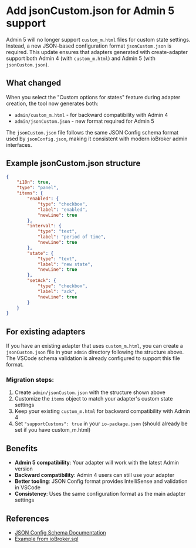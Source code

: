 # Add jsonCustom.json for Admin 5 support

Admin 5 will no longer support `custom_m.html` files for custom state settings. Instead, a new JSON-based configuration format `jsonCustom.json` is required. This update ensures that adapters generated with create-adapter support both Admin 4 (with `custom_m.html`) and Admin 5 (with `jsonCustom.json`).

## What changed

When you select the "Custom options for states" feature during adapter creation, the tool now generates both:
- `admin/custom_m.html` - for backward compatibility with Admin 4
- `admin/jsonCustom.json` - new format required for Admin 5

The `jsonCustom.json` file follows the same JSON Config schema format used by `jsonConfig.json`, making it consistent with modern ioBroker admin interfaces.

## Example jsonCustom.json structure

```json
{
    "i18n": true,
    "type": "panel",
    "items": {
        "enabled": {
            "type": "checkbox",
            "label": "enabled",
            "newLine": true
        },
        "interval": {
            "type": "text",
            "label": "period of time",
            "newLine": true
        },
        "state": {
            "type": "text",
            "label": "new state",
            "newLine": true
        },
        "setAck": {
            "type": "checkbox",
            "label": "ack",
            "newLine": true
        }
    }
}
```

## For existing adapters

If you have an existing adapter that uses `custom_m.html`, you can create a `jsonCustom.json` file in your `admin` directory following the structure above. The VSCode schema validation is already configured to support this file format.

### Migration steps:

1. Create `admin/jsonCustom.json` with the structure shown above
2. Customize the `items` object to match your adapter's custom state settings
3. Keep your existing `custom_m.html` for backward compatibility with Admin 4
4. Set `"supportCustoms": true` in your `io-package.json` (should already be set if you have custom_m.html)

## Benefits

- **Admin 5 compatibility**: Your adapter will work with the latest Admin version
- **Backward compatibility**: Admin 4 users can still use your adapter
- **Better tooling**: JSON Config format provides IntelliSense and validation in VSCode
- **Consistency**: Uses the same configuration format as the main adapter settings

## References

- [JSON Config Schema Documentation](https://github.com/ioBroker/ioBroker.admin/tree/master/packages/jsonConfig/schemas)
- [Example from ioBroker.sql](https://github.com/ioBroker/ioBroker.sql/blob/master/admin/jsonCustom.json)
